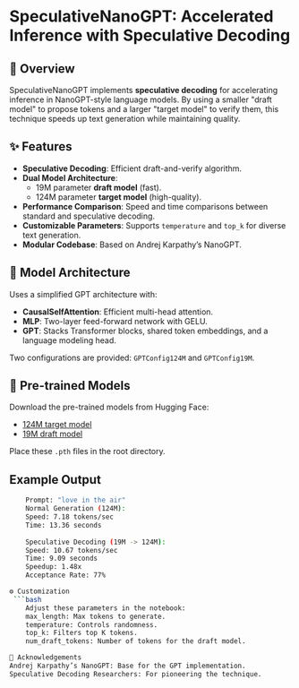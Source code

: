 # SpeculativeNanoGPT: Accelerated Inference with Speculative Decoding

## 🚀 Overview

SpeculativeNanoGPT implements **speculative decoding** for accelerating inference in NanoGPT-style language models. By using a smaller "draft model" to propose tokens and a larger "target model" to verify them, this technique speeds up text generation while maintaining quality.

## ✨ Features

- **Speculative Decoding**: Efficient draft-and-verify algorithm.
- **Dual Model Architecture**: 
  - 19M parameter **draft model** (fast).
  - 124M parameter **target model** (high-quality).
- **Performance Comparison**: Speed and time comparisons between standard and speculative decoding.
- **Customizable Parameters**: Supports `temperature` and `top_k` for diverse text generation.
- **Modular Codebase**: Based on Andrej Karpathy’s NanoGPT.

## 🧠 Model Architecture

Uses a simplified GPT architecture with:

- **CausalSelfAttention**: Efficient multi-head attention.
- **MLP**: Two-layer feed-forward network with GELU.
- **GPT**: Stacks Transformer blocks, shared token embeddings, and a language modeling head.

Two configurations are provided: `GPTConfig124M` and `GPTConfig19M`.

## 💾 Pre-trained Models

Download the pre-trained models from Hugging Face:

- [124M target model](https://huggingface.co/fridayfringe/nanogpt_124M/tree/main)
- [19M draft model](https://huggingface.co/fridayfringe/nanogpt_124M/tree/main)

Place these `.pth` files in the root directory.


## Example Output
  ```bash
      Prompt: "love in the air"
      Normal Generation (124M):
      Speed: 7.18 tokens/sec
      Time: 13.36 seconds
      
      Speculative Decoding (19M -> 124M):
      Speed: 10.67 tokens/sec
      Time: 9.09 seconds
      Speedup: 1.48x
      Acceptance Rate: 77%

⚙️ Customization
   ```bash
      Adjust these parameters in the notebook:
      max_length: Max tokens to generate.
      temperature: Controls randomness.
      top_k: Filters top K tokens.
      num_draft_tokens: Number of tokens for the draft model.

🙏 Acknowledgements
Andrej Karpathy’s NanoGPT: Base for the GPT implementation.
Speculative Decoding Researchers: For pioneering the technique.

